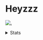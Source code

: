 # Heyzzz  

[![.](https://skillicons.dev/icons?i=js,ts,nextjs,nestjs,mongodb)](https://skillicons.dev)  

<details>
<summary>Stats</summary
<!--START_SECTION:waka-->

```txt
TypeScript   4 hrs 41 mins   ████████████████▓░░░░░░░░   66.18 %
CSS          2 hrs 23 mins   ████████▒░░░░░░░░░░░░░░░░   33.82 %
Git Config   0 secs          ░░░░░░░░░░░░░░░░░░░░░░░░░   00.00 %
```

<!--END_SECTION:waka-->
</details>
